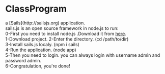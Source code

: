 # ClassProgram
<p>
a [Sails](http://sailsjs.org) application. <br> sails.js is an open source framework in node.js
to run: <br>
  0-First you need to install node.js .Download it from <a href="https://nodejs.org/en/download/">here</a>.<br>
  1-Download project.
  2-Enter the directory. (cd /path/to/dir) <br>
  3-Install sails.js localy. (npm i sails) <br>
  4-Run the application. (node app)<br>
  5-Then you need to login. you can always login with username admin and password admin.<br>
  6-Congratulation, you're done!<br>
</p>
